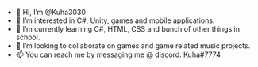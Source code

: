 - 👋 Hi, I’m @Kuha3030
- 👀 I’m interested in C#, Unity, games and mobile applications.
- 🌱 I’m currently learning C#, HTML, CSS and bunch of other things in school.
- 💞️ I’m looking to collaborate on games and game related music projects.
- 📫 You can reach me by messaging me @ discord: Kuha#7774

<!---
Kuha3030/Kuha3030 is a ✨ special ✨ repository because its `README.md` (this file) appears on your GitHub profile.
You can click the Preview link to take a look at your changes.
--->
